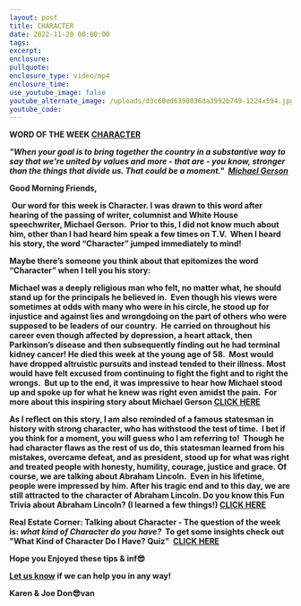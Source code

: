 ```yaml
---
layout: post
title: CHARACTER
date: 2022-11-20 00:00:00
tags:
excerpt:
enclosure:
pullquote:
enclosure_type: video/mp4
enclosure_time:
use_youtube_image: false
youtube_alternate_image: /uploads/d3c60ed6398036da3992b749-1224x594.jpg
youtube_code:
---
```

**WORD OF THE WEEK&nbsp;[CHARACTER](https://www.google.com/search?q=what+is+character%3F&amp;oq=what+is+character%3F&amp;aqs=edge..69i57.4974j0j1&amp;sourceid=chrome&amp;ie=UTF-8)**

***"When your goal is to bring together the country in a substantive way to say that we're united by values and more - that are - you know, stronger than the things that divide us. That could be a moment." &nbsp;[Michael Gerson](https://www.pbs.org/newshour/show/michael-gerson-longtime-newshour-commentator-dies-at-58)***

**Good Morning Friends,**

&nbsp;**Our word for this week is Character. I was drawn to this word after hearing of the passing of writer, columnist and White House speechwriter, Michael Gerson.&nbsp; Prior to this, I did not know much about him, other than I had heard him speak a few times on T.V. &nbsp;When I heard his story, the word “Character” jumped immediately to mind\!**

**Maybe there’s someone you think about that epitomizes the word “Character” when I tell you his story:**

**Michael was a deeply religious man who felt, no matter what, he should stand up for the principals he believed in.&nbsp; Even though his views were sometimes at odds with many who were in his circle, he stood up for injustice and against lies and wrongdoing on the part of others who were supposed to be leaders of our country. &nbsp;He carried on throughout his career even though affected by depression, a heart attack, then Parkinson’s disease and then subsequently finding out he had terminal kidney cancer\! He died this week at the young age of 58.&nbsp; Most would have dropped altruistic pursuits and instead tended to their illness. Most would have felt excused from continuing to fight the fight and to right the wrongs.&nbsp; But up to the end, it was impressive to hear how Michael stood up and spoke up for what he knew was right even amidst the pain.&nbsp; For more about this inspiring story about Michael Gerson&nbsp;[CLICK HERE](https://www.nationalreview.com/corner/remembering-my-friend-mike-gerson/)**

**As I reflect on this story, I am also reminded of a famous statesman in history with strong character, who has withstood the test of time. &nbsp;I bet if you think for a moment, you will guess who I am referring to\!&nbsp; Though he had character flaws as the rest of us do, this statesman learned from his mistakes, overcame defeat, and as president, stood up for what was right and treated people with honesty, humility, courage, justice and grace. Of course, we are talking about Abraham Lincoln.&nbsp; Even in his lifetime, people were impressed by him. After his tragic end and to this day, we are still attracted to the character of Abraham Lincoln. Do you know this Fun Trivia about Abraham Lincoln? (I learned a few things\!)&nbsp;[CLICK HERE](https://www.funtrivia.com/trivia-quiz/World/Abraham-Lincoln-47790.html)**

**Real Estate Corner:&nbsp;****Talking about Character - T****he question of the week is:&nbsp;*what kind of Character do you have?*&nbsp; To get some insights check out "What Kind of Character Do I Have? Quiz" &nbsp;[CLICK HERE](https://www.arealme.com/what-are-you-made-of/en/)**

**Hope you Enjoyed these tips & inf😎**

**[Let us know](https://longislandrealestatevideoblog.com/contact)&nbsp;if we can help you in any way\!&nbsp;**

**Karen & Joe Don😎van&nbsp;**&nbsp;